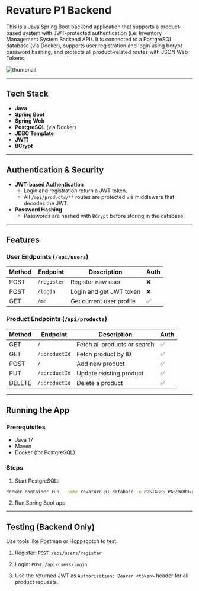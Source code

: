# Revature P1 Backend

This is a Java Spring Boot backend application that supports a product-based system with JWT-protected authentication (i.e. Inventory Management System Backend API). It is connected to a PostgreSQL database (via Docker), supports user registration and login using bcrypt password hashing, and protects all product-related routes with JSON Web Tokens.

![thumbnail](https://github.com/tunde262/Revature_P1_Backend/blob/main/assets/thumbnail.png?raw=true)


---

## Tech Stack

- **Java**
- **Spring Boot**
- **Spring Web**
- **PostgreSQL** (via Docker)
- **JDBC Template**
- **JWT)**
- **BCrypt**

---

## Authentication & Security

- **JWT-based Authentication**
  - Login and registration return a JWT token.
  - All `/api/products/**` routes are protected via middleware that decodes the JWT.
- **Password Hashing**
  - Passwords are hashed with `BCrypt` before storing in the database.

---

## Features

### User Endpoints (`/api/users`)
| Method | Endpoint       | Description              | Auth |
|--------|----------------|--------------------------|------|
| POST   | `/register`    | Register new user        | ❌   |
| POST   | `/login`       | Login and get JWT token  | ❌   |
| GET    | `/me`          | Get current user profile | ✅   |

### Product Endpoints (`/api/products`)
| Method | Endpoint               | Description                     | Auth |
|--------|------------------------|----------------------------------|------|
| GET    | `/`                    | Fetch all products or search    | ✅   |
| GET    | `/:productId`          | Fetch product by ID             | ✅   |
| POST   | `/`                    | Add new product                 | ✅   |
| PUT    | `/:productId`          | Update existing product         | ✅   |
| DELETE | `/:productId`          | Delete a product                | ✅   |

---

## Running the App

### Prerequisites

- Java 17
- Maven
- Docker (for PostgreSQL)

### Steps

1. Start PostgreSQL:

```bash
docker container run --name revature-p1-database -e POSTGRES_PASSWORD=password -d -p 5431:5432 postgres
```

2. Run Spring Boot app

---

## Testing (Backend Only)

Use tools like Postman or Hoppscotch to test:

1. Register: `POST /api/users/register`

2. Login: `POST /api/users/login`

3. Use the returned JWT as `Authorization: Bearer <token>` header for all product requests.
